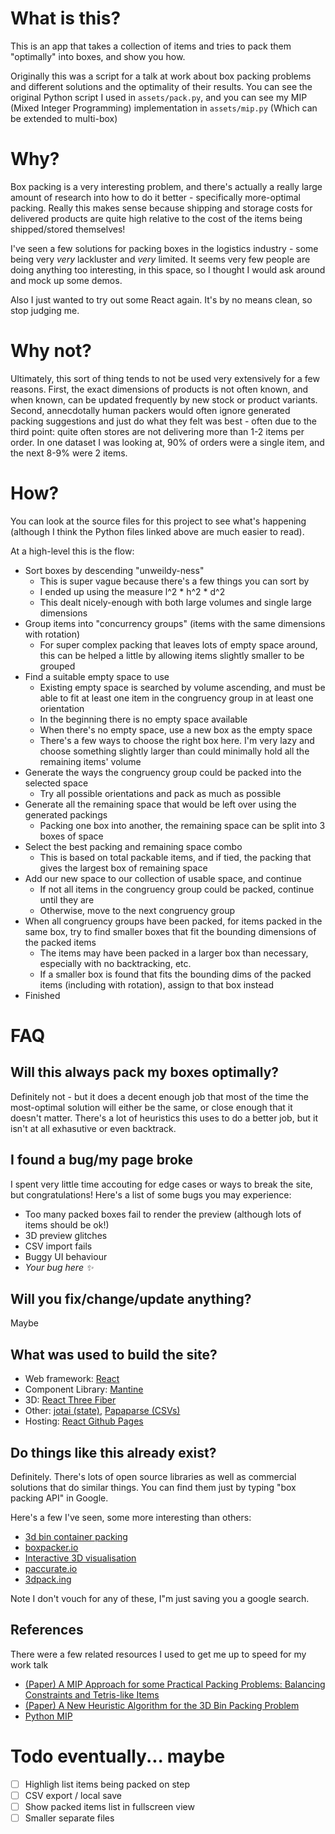 # What is this?

This is an app that takes a collection of items and tries to pack them "optimally" into boxes, and show you how.

Originally this was a script for a talk at work about box packing problems and different solutions and the optimality of their results. You can see the original Python script I used in `assets/pack.py`, and you can see my MIP (Mixed Integer Programming) implementation in `assets/mip.py` (Which can be extended to multi-box)

# Why?

Box packing is a very interesting problem, and there's actually a really large amount of research into how to do it better - specifically more-optimal packing. Really this makes sense because shipping and storage costs for delivered products are quite high relative to the cost of the items being shipped/stored themselves!

I've seen a few solutions for packing boxes in the logistics industry - some being very _very_ lackluster and _very_ limited. It seems very few people are doing anything too interesting, in this space, so I thought I would ask around and mock up some demos.

Also I just wanted to try out some React again. It's by no means clean, so stop judging me.

# Why not?

Ultimately, this sort of thing tends to not be used very extensively for a few reasons. First, the exact dimensions of products is not often known, and when known, can be updated frequently by new stock or product variants. Second, annecdotally human packers would often ignore generated packing suggestions and just do what they felt was best - often due to the third point: quite often stores are not delivering more than 1-2 items per order. In one dataset I was looking at, 90% of orders were a single item, and the next 8-9% were 2 items.

# How?

You can look at the source files for this project to see what's happening (although I think the Python files linked above are much easier to read).

At a high-level this is the flow:

- Sort boxes by descending "unweildy-ness"
  - This is super vague because there's a few things you can sort by
  - I ended up using the measure l^2 \* h^2 \* d^2
  - This dealt nicely-enough with both large volumes and single large dimensions
- Group items into "concurrency groups" (items with the same dimensions with rotation)
  - For super complex packing that leaves lots of empty space around, this can be helped a little by allowing items slightly smaller to be grouped
- Find a suitable empty space to use
  - Existing empty space is searched by volume ascending, and must be able to fit at least one item in the congruency group in at least one orientation
  - In the beginning there is no empty space available
  - When there's no empty space, use a new box as the empty space
  - There's a few ways to choose the right box here. I'm very lazy and choose something slightly larger than could minimally hold all the remaining items' volume
- Generate the ways the congruency group could be packed into the selected space
  - Try all possible orientations and pack as much as possible
- Generate all the remaining space that would be left over using the generated packings
  - Packing one box into another, the remaining space can be split into 3 boxes of space
- Select the best packing and remaining space combo
  - This is based on total packable items, and if tied, the packing that gives the largest box of remaining space
- Add our new space to our collection of usable space, and continue
  - If not all items in the congruency group could be packed, continue until they are
  - Otherwise, move to the next congruency group
- When all congruency groups have been packed, for items packed in the same box, try to find smaller boxes that fit the bounding dimensions of the packed items
  - The items may have been packed in a larger box than necessary, especially with no backtracking, etc.
  - If a smaller box is found that fits the bounding dims of the packed items (including with rotation), assign to that box instead
- Finished

# FAQ

## Will this always pack my boxes optimally?

Definitely not - but it does a decent enough job that most of the time the most-optimal solution will either be the same, or close enough that it doesn't matter. There's a lot of heuristics this uses to do a better job, but it isn't at all exhasutive or even backtrack.

## I found a bug/my page broke

I spent very little time accouting for edge cases or ways to break the site, but congratulations! Here's a list of some bugs you may experience:

- Too many packed boxes fail to render the preview (although lots of items should be ok!)
- 3D preview glitches
- CSV import fails
- Buggy UI behaviour
- _Your bug here ✨_

## Will you fix/change/update anything?

Maybe

## What was used to build the site?

- Web framework: [React](https://react.dev/)
- Component Library: [Mantine](https://mantine.dev/)
- 3D: [React Three Fiber](https://r3f.docs.pmnd.rs/)
- Other: [jotai (state)](https://jotai.org/), [Papaparse (CSVs)](https://www.papaparse.com/)
- Hosting: [React Github Pages](https://github.com/gitname/react-gh-pages)

## Do things like this already exist?

Definitely. There's lots of open source libraries as well as commercial solutions that do similar things. You can find them just by typing "box packing API" in Google.

Here's a few I've seen, some more interesting than others:

- [3d bin container packing](https://github.com/skjolber/3d-bin-container-packing)
- [boxpacker.io](https://boxpacker.io/en/stable/)
- [Interactive 3D visualisation](https://xserver2-dashboard.cloud.ptvgroup.com/dashboard/Content/Showcases/LoadingOptimization/InteractiveVisualization/index.htm)
- [paccurate.io](https://docs.paccurate.io/)
- [3dpack.ing](https://3dpack.ing/)

Note I don't vouch for any of these, I"m just saving you a google search.

## References

There were a few related resources I used to get me up to speed for my work talk

- [(Paper) A MIP Approach for some Practical Packing Problems: Balancing Constraints and Tetris-like Items](https://www.researchgate.net/publication/220340260_A_MIP_approach_for_some_practical_packing_problems_Balancing_constraints_and_tetris-like_items)
- [(Paper) A New Heuristic Algorithm for the 3D Bin Packing Problem](https://www.researchgate.net/publication/226249396_A_New_Heuristic_Algorithm_for_the_3D_Bin_Packing_Problem)
- [Python MIP](https://www.python-mip.com/)

# Todo eventually... maybe

- [ ] Highligh list items being packed on step
- [ ] CSV export / local save
- [ ] Show packed items list in fullscreen view
- [ ] Smaller separate files
